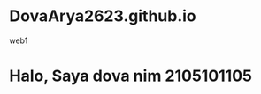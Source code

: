 # DovaArya2623.github.io
web1
<html>
<head>
   <title>latihan web1 </title>
</head>
<body>
 <h1> Halo, Saya dova nim 2105101105 </h1>

</body>
</html>
